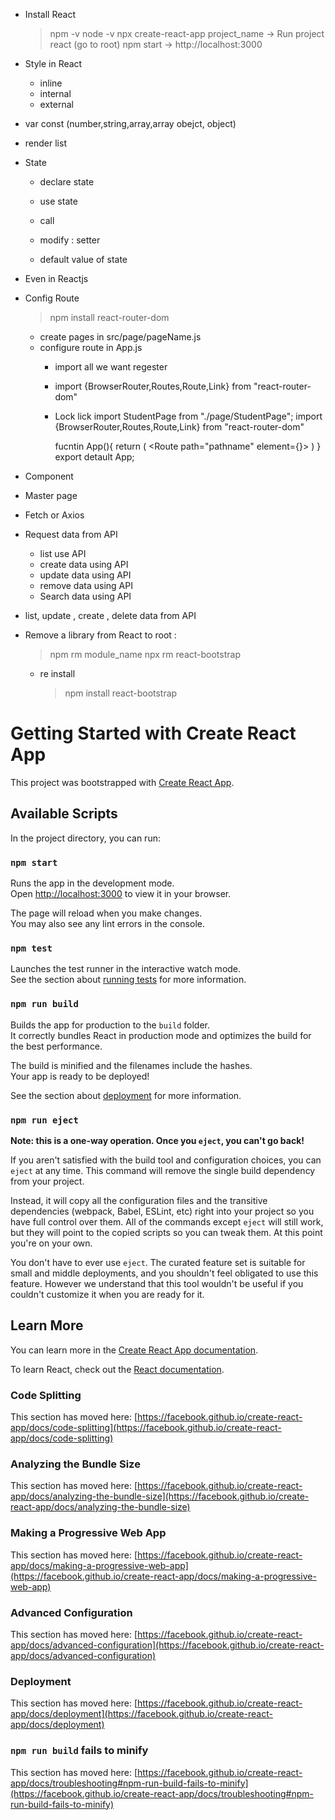 + Install React
    > npm -v
    > node -v
    > npx create-react-app project_name
    -> Run project react (go to root)
    > npm start
    -> http://localhost:3000

+ Style in React
    - inline
    - internal
    - external
+ var const (number,string,array,array obejct, object)
+ render list

+ State
    - declare state
    - use state
    - call
    - modify : setter

    - default value of state
+ Even in Reactjs

+ Config Route
    > npm install react-router-dom
    - create pages in src/page/pageName.js
    - configure route in App.js
        - import all we want regester
        - import {BrowserRouter,Routes,Route,Link} from "react-router-dom"
        - Lock lick
            import StudentPage from "./page/StudentPage";
            import {BrowserRouter,Routes,Route,Link} from "react-router-dom"

            fucntin App(){
                return (
                   <BrowserRouter> 
                        <Routes>
                            <Route path="pathname" element={<MyPage/>}>
                        </Routes>
                   </BrowserRouter> 
                )
            }
            export detault App;
        

+ Component


+ Master page

+ Fetch or Axios

+ Request data from API
    - list use API
    - create data using API
    - update data using API
    - remove data using API
    - Search data using API
+ list, update , create , delete data from API

+ Remove a library from React
    to root : 
    > npm rm module_name
    > npx rm react-bootstrap
    + re install
        > npm install react-bootstrap













# Getting Started with Create React App

This project was bootstrapped with [Create React App](https://github.com/facebook/create-react-app).

## Available Scripts

In the project directory, you can run:

### `npm start`

Runs the app in the development mode.\
Open [http://localhost:3000](http://localhost:3000) to view it in your browser.

The page will reload when you make changes.\
You may also see any lint errors in the console.

### `npm test`

Launches the test runner in the interactive watch mode.\
See the section about [running tests](https://facebook.github.io/create-react-app/docs/running-tests) for more information.

### `npm run build`

Builds the app for production to the `build` folder.\
It correctly bundles React in production mode and optimizes the build for the best performance.

The build is minified and the filenames include the hashes.\
Your app is ready to be deployed!

See the section about [deployment](https://facebook.github.io/create-react-app/docs/deployment) for more information.

### `npm run eject`

**Note: this is a one-way operation. Once you `eject`, you can't go back!**

If you aren't satisfied with the build tool and configuration choices, you can `eject` at any time. This command will remove the single build dependency from your project.

Instead, it will copy all the configuration files and the transitive dependencies (webpack, Babel, ESLint, etc) right into your project so you have full control over them. All of the commands except `eject` will still work, but they will point to the copied scripts so you can tweak them. At this point you're on your own.

You don't have to ever use `eject`. The curated feature set is suitable for small and middle deployments, and you shouldn't feel obligated to use this feature. However we understand that this tool wouldn't be useful if you couldn't customize it when you are ready for it.

## Learn More

You can learn more in the [Create React App documentation](https://facebook.github.io/create-react-app/docs/getting-started).

To learn React, check out the [React documentation](https://reactjs.org/).

### Code Splitting

This section has moved here: [https://facebook.github.io/create-react-app/docs/code-splitting](https://facebook.github.io/create-react-app/docs/code-splitting)

### Analyzing the Bundle Size

This section has moved here: [https://facebook.github.io/create-react-app/docs/analyzing-the-bundle-size](https://facebook.github.io/create-react-app/docs/analyzing-the-bundle-size)

### Making a Progressive Web App

This section has moved here: [https://facebook.github.io/create-react-app/docs/making-a-progressive-web-app](https://facebook.github.io/create-react-app/docs/making-a-progressive-web-app)

### Advanced Configuration

This section has moved here: [https://facebook.github.io/create-react-app/docs/advanced-configuration](https://facebook.github.io/create-react-app/docs/advanced-configuration)

### Deployment

This section has moved here: [https://facebook.github.io/create-react-app/docs/deployment](https://facebook.github.io/create-react-app/docs/deployment)

### `npm run build` fails to minify

This section has moved here: [https://facebook.github.io/create-react-app/docs/troubleshooting#npm-run-build-fails-to-minify](https://facebook.github.io/create-react-app/docs/troubleshooting#npm-run-build-fails-to-minify)
